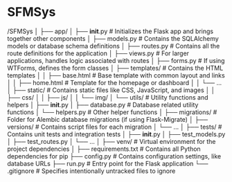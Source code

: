 # SFMSys

/SFMSys
│
├── app/
│   ├── __init__.py       # Initializes the Flask app and brings together other components
│   ├── models.py         # Contains the SQLAlchemy models or database schema definitions
│   ├── routes.py         # Contains all the route definitions for the application
│   ├── views.py          # For larger applications, handles logic associated with routes
│   ├── forms.py          # If using WTForms, defines the form classes
│   ├── templates/        # Contains the HTML templates
│   │   ├── base.html     # Base template with common layout and links
│   │   ├── home.html     # Template for the homepage or dashboard
│   │   └── ...
│   ├── static/           # Contains static files like CSS, JavaScript, and images
│   │   ├── css/
│   │   ├── js/
│   │   └── img/
│   └── utils/            # Utility functions and helpers
│       ├── __init__.py
│       ├── database.py   # Database related utility functions
│       └── helpers.py    # Other helper functions
│
├── migrations/           # Folder for Alembic database migrations (if using Flask-Migrate)
│   ├── versions/         # Contains script files for each migration
│   └── ...
│
├── tests/                # Contains unit tests and integration tests
│   ├── __init__.py
│   ├── test_models.py
│   ├── test_routes.py
│   └── ...
│
├── venv/                 # Virtual environment for the project dependencies
│
├── requirements.txt      # Contains all Python dependencies for pip
├── config.py             # Contains configuration settings, like database URLs
├── run.py                # Entry point for the Flask application
└── .gitignore            # Specifies intentionally untracked files to ignore
